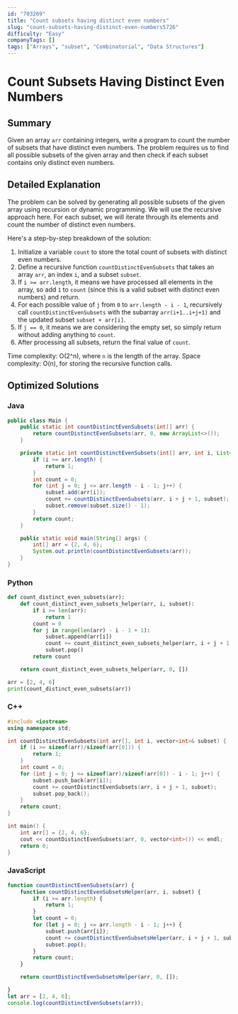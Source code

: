 ```yaml
---
id: "703269"
title: "Count subsets having distinct even numbers"
slug: "count-subsets-having-distinct-even-numbers5726"
difficulty: "Easy"
companyTags: []
tags: ["Arrays", "subset", "Combinatorial", "Data Structures"]
---
```


**Count Subsets Having Distinct Even Numbers**
==========================================

## Summary
Given an array `arr` containing integers, write a program to count the number of subsets that have distinct even numbers. The problem requires us to find all possible subsets of the given array and then check if each subset contains only distinct even numbers.

## Detailed Explanation
The problem can be solved by generating all possible subsets of the given array using recursion or dynamic programming. We will use the recursive approach here. For each subset, we will iterate through its elements and count the number of distinct even numbers.

Here's a step-by-step breakdown of the solution:

1.  Initialize a variable `count` to store the total count of subsets with distinct even numbers.
2.  Define a recursive function `countDistinctEvenSubsets` that takes an array `arr`, an index `i`, and a subset `subset`.
3.  If `i >= arr.length`, it means we have processed all elements in the array, so add `1` to `count` (since this is a valid subset with distinct even numbers) and return.
4.  For each possible value of `j` from `0` to `arr.length - i - 1`, recursively call `countDistinctEvenSubsets` with the subarray `arr(i+1..i+j+1)` and the updated subset `subset + arr[i]`.
5.  If `j == 0`, it means we are considering the empty set, so simply return without adding anything to `count`.
6.  After processing all subsets, return the final value of `count`.

Time complexity: O(2^n), where `n` is the length of the array.
Space complexity: O(n), for storing the recursive function calls.

## Optimized Solutions

### Java
```java
public class Main {
    public static int countDistinctEvenSubsets(int[] arr) {
        return countDistinctEvenSubsets(arr, 0, new ArrayList<>());
    }

    private static int countDistinctEvenSubsets(int[] arr, int i, List<Integer> subset) {
        if (i >= arr.length) {
            return 1;
        }
        int count = 0;
        for (int j = 0; j <= arr.length - i - 1; j++) {
            subset.add(arr[i]);
            count += countDistinctEvenSubsets(arr, i + j + 1, subset);
            subset.remove(subset.size() - 1);
        }
        return count;
    }

    public static void main(String[] args) {
        int[] arr = {2, 4, 6};
        System.out.println(countDistinctEvenSubsets(arr));
    }
}
```

### Python
```python
def count_distinct_even_subsets(arr):
    def count_distinct_even_subsets_helper(arr, i, subset):
        if i >= len(arr):
            return 1
        count = 0
        for j in range(len(arr) - i - 1 + 1):
            subset.append(arr[i])
            count += count_distinct_even_subsets_helper(arr, i + j + 1, subset)
            subset.pop()
        return count

    return count_distinct_even_subsets_helper(arr, 0, [])

arr = [2, 4, 6]
print(count_distinct_even_subsets(arr))
```

### C++
```cpp
#include <iostream>
using namespace std;

int countDistinctEvenSubsets(int arr[], int i, vector<int>& subset) {
    if (i >= sizeof(arr)/sizeof(arr[0])) {
        return 1;
    }
    int count = 0;
    for (int j = 0; j <= sizeof(arr)/sizeof(arr[0]) - i - 1; j++) {
        subset.push_back(arr[i]);
        count += countDistinctEvenSubsets(arr, i + j + 1, subset);
        subset.pop_back();
    }
    return count;
}

int main() {
    int arr[] = {2, 4, 6};
    cout << countDistinctEvenSubsets(arr, 0, vector<int>()) << endl;
    return 0;
}
```

### JavaScript
```javascript
function countDistinctEvenSubsets(arr) {
    function countDistinctEvenSubsetsHelper(arr, i, subset) {
        if (i >= arr.length) {
            return 1;
        }
        let count = 0;
        for (let j = 0; j <= arr.length - i - 1; j++) {
            subset.push(arr[i]);
            count += countDistinctEvenSubsetsHelper(arr, i + j + 1, subset);
            subset.pop();
        }
        return count;
    }

    return countDistinctEvenSubsetsHelper(arr, 0, []);

}
let arr = [2, 4, 6];
console.log(countDistinctEvenSubsets(arr));
```